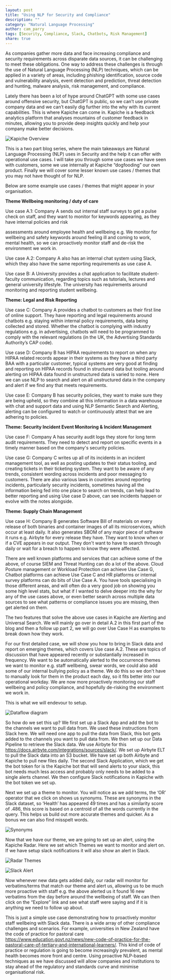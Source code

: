 ```yaml
---
layout: post
title: "Using NLP for Security and Compliance"
description: ""
category: "Natural Language Processing"
author: cam_parry
tags: [Security, Compliance, Slack, Chatbots, Risk Management]
share: true
---
```



As companies gather more data and face increasing compliance and security requirements across disparate data sources, it can be challenging to meet these obligations. One way to address these challenges is through the use of Natural Language Processing (NLP) techniques, which can be applied in a variety of areas, including phishing identification, source code and vulnerability analysis, event detection and prediction, threat detection and hunting, malware analysis, risk management, and compliance.

Lately there has been a lot of hype around ChatGPT with some use cases around offensive security, but ChatGPT is public, so we can’t use private company data and we can’t easily dig further into the why with its current capabilities. This is where Kapiche can come in. Kapiche is a feedback analytics platform that analyses mountains of customer feedback in minutes, allowing you to provide deep insights quickly and help your company make better decisions.

![Kapiche Overview](../images/Kapiche_Overview.png)

This is a two part blog series, where the main takeaways are Natural Language Processing (NLP) uses in Security and the help it can offer with operational use cases. I will take you through some use cases we have seen with customers, some we use internally at Kapiche “dogfooding” our own product. Finally we will cover some lesser known use cases / themes that you may not have thought of for NLP.

Below are some example use cases  / themes that might appear in your organisation.

**Theme Wellbeing monitoring / duty of care**

Use case A.1: Company A sends out internal staff surveys to get a pulse check on staff, and they want to monitor for keywords appearing, as they have internal policies and risk 

assessments around employee health and wellbeing e.g. We monitor for wellbeing and safety keywords around feeling ill and coming to work, mental health, so we can proactively monitor staff and de-risk the environment we work in.

Use case A.2: Company A also has an internal chat system using Slack, which they also have the same reporting requirements as use case A.

Use case B: A University provides a chat application to facilitate  student-faculty communication, regarding topics such as tutorials, lectures and general university lifestyle. The university has requirements around monitoring and reporting student wellbeing.

**Theme: Legal and Risk Reporting**

Use case C: Company A provides a chatbot to customers as their first line of online support. They have reporting and legal requirements around chatbots e.g. staying within internal policy requirements, data being collected and stored. Whether the chatbot is complying with industry regulations e.g. in advertising, chatbots will need to be programmed to comply with the relevant regulations (in the UK, the Advertising Standards Authority’s CAP code).‎ 

Use case D: Company B has HIPAA requirements to report on when any HIPAA related records appear in their systems as they have a third party BAA with a particular customer, typical systems are very good at finding and reporting on HIPAA records found in structured data but tooling around alerting on HIPAA data found in unstructured data is varied to none. Here we can use NLP to search and alert on all unstructured data in the company and alert if we find any that meets requirements.

Use case E: Company B has security policies, they want to make sure they are being upheld, so they combine all this information in a data warehouse with chat and support data and using NLP Semantic Search and Alerting, alerting can be configured to watch or continuously attest that we are adhering to policies.

**Theme: Security Incident Event Monitoring & Incident Management**

Use case F: Company A has security audit logs they store for long term audit requirements. They need to detect and report on specific events in a timely manner based on the company's security policies.

Use case G: Company C writes up all of its incidents in an incident management tool, as well as posting updates to their status tooling, and creating tickets in their ticketing system. They want to be aware of any trends, consistent wording across incidents and poor messaging to customers. There are also various laws in countries around reporting incidents, particularly security incidents, sometimes having all the information being fed into one place to search on trends, can help lead to better reporting and using Use case D above, can see incidents happen or evolve with the notes alongside.

**Theme: Supply Chain Management**

Use case H: Company B generates Software Bill of materials on every release of both binaries and container images of all its microservices, which occur at least daily. It also generates SBOM of any major piece of software it runs e.g. Airbyte for every release they have. They want to know when or if a CVE appears in our output. They don't want to have to search through daily or wait for a breach to happen to know they were affected.

There are well known platforms and services that can achieve some of the above, of course SIEM and Threat Hunting can do a lot of the above. Cloud Posture management or Workload Protection can achieve Use Case G, Chatbot platforms can achieve Use Case C and HR platforms or internal survey platforms can do bits of Use Case A. You have tools specialising in those different areas, and will often do a very good job on showing you some high level stats, but what if I wanted to delve deeper into the why for any of the use cases above, or even better search across multiple data sources to see what patterns or compliance issues you are missing, then get alerted on them. 

The two features that solve the above use cases in Kapiche are Alerting and Universal Search. 
We will mainly go over in detail A.2 in this first part of the blog and then a follow up part 2, we will go over Use Case H as examples to break down how they work.

For our first detailed case, we will show you how to bring in Slack data and report on emerging themes, which covers Use case A.2. These are topics of discussion that have appeared recently or substantially increased in frequency. We want to be automatically alerted to the occurrence themes we want to monitor e.g. staff wellbeing, swear words, we could also add some of our internal bullying policy as a theme. We do this so we don't have to manually look for them in the product each day, so it fits better into our operational workday. We are now more proactively monitoring our staff wellbeing and policy compliance, and hopefully de-risking the environment we work in. 

This is what we will endevour to setup.

![Dataflow diagram](../images/slack-blog-post-dataflow.png)

So how do we set this up? We first set up a Slack App and add the bot to the channels we want to pull data from. We used these instructions from Slack here.
We will need one app to pull the data from Slack, this bot gets added to the channels you want to pull data from. We then set up our Data Pipeline to retrieve the Slack data. We use Airbyte for this https://docs.airbyte.com/integrations/sources/slack/. We set up Airbyte ELT to pull the Slack data into an S3 bucket. We have set up both Airbyte and Kapiche to pull new files daily.
The second Slack Application, which we get the bot token for is the Kapiche bot that will send alerts to your slack, this bot needs much less access and probably only needs to be added to a single alerts channel. We then configure Slack notifications in Kapiche with the bot token we set up.

Next we set up a theme to monitor.
You will notice as we add terms, the ‘OR’ operator that we click on shows us synonyms. These are synonyms in the Slack dataset, so ‘Health’ has appeared 49 times and has a similarity score of .486, this score is based on a centroid of all the words currently in the query. This helps us build out more accurate themes and quicker. As a bonus we can also find misspelt words.

![Synonyms](../images/ALL-Query-Kapiche-wellbeing-query.png)

Now that we have our theme, we are going to set up an alert, using the Kapiche Radar. Here we set which Themes we want to monitor and alert on. If we have setup slack notifications it will also show an alert in Slack.

![Radar Themes](../images/ALL-Analysis-Kapiche-Radar.png)

![Slack Alert](../images/Kapiche-Slack-Radar.png)

Now whenever new data gets added daily, our radar will monitor for verbatims/terms that match our theme and alert us, allowing us to be much more proactive with staff e.g. the above alerted us it found 16 new verbatims from the day before around the wellbeing of staff. We can then click on the “Explore” link and see what staff were saying and if it is anything we need to follow up about.

This is just a simple use case demonstrating how to proactively monitor staff wellbeing with Slack data. There is a wide array of other compliance challenges and scenarios. For example, universities in New Zealand have the code of practice for pastoral care https://www.education.govt.nz/news/new-code-of-practice-for-the-pastoral-care-of-tertiary-and-international-learners/. This kind of code of practice or regulation is going to become increasingly prevalent, as mental health becomes more front and centre. Using proactive NLP-based techniques as we have discussed will allow companies and institutions to stay ahead of the regulatory and standards curve and minimise organisational risk.




